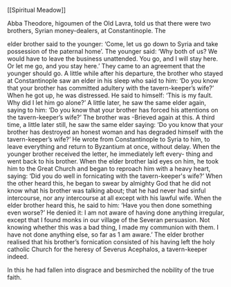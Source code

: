 [[Spiritual Meadow]]
 
Abba Theodore, higoumen of the Old Lavra, told us that there were two brothers, Syrian money-dealers, at Constantinople. The  
 
elder brother said to the younger: ‘Come, let us go down to Syria and take possession of the paternal home’. The younger said: ‘Why both of us? We would have to leave the business unattended. You go, and I will stay here. Or let me go, and you stay here.’ They came to an agreement that the younger should go. A little while after his departure, the brother who stayed at Constantinople saw an elder in his sleep who said to him: ‘Do you know that your brother has committed adultery with the tavern-keeper’s wife?’ When he got up, he was distressed. He said to himself: ‘This is my fault. Why did I let him go alone?’ A little later, he saw the same elder again, saying to him: ‘Do you know that your brother has forced his attentions on the tavern-keeper’s wife?’ The brother was -Brieved again at this. A third time, a little later still, he saw the same elder saying: ‘Do you know that your brother has destroyed an honest woman and has degraded himself with the tavern-keeper’s wife?’ He wrote from Constantinople to Syria to him, to leave everything and return to Byzantium at once, without delay. When the younger brother received the letter, he immediately left every- thing and went back to his brother. When the elder brother laid eyes on him, he took him to the Great Church and began to reproach him with a heavy heart, saying: ‘Did you do well in fornicating with the tavern-keeper's wife?’ When the other heard this, he began to swear by almighty God that he did not know what his brother was talking about; that he had never had sinful intercourse, nor any intercourse at all except with his lawful wife. When the elder brother heard this, he said to him: ‘Have you then done something even worse?’ He denied it: I am not aware of having done anything irregular, except that I found monks in our village of the Severan persuasion. Not knowing whether this was a bad thing, I made my communion with them. I have not done anything else, so far as 1 am aware.’ The elder brother realised that his brother’s fornication consisted of his having left the holy catholic Church for the heresy of Severus Acephalos, a tavern-keeper indeed.  
 
In this he had fallen into disgrace and besmirched the nobility of the true faith.
